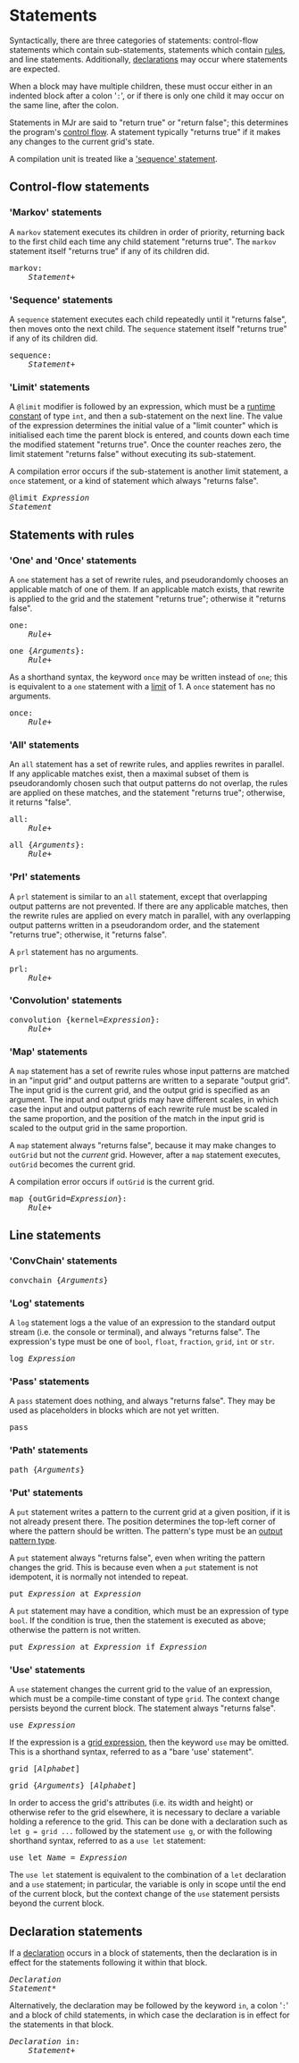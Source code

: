# Statements

Syntactically, there are three categories of statements: control-flow statements which contain sub-statements, statements which contain [rules](rules.md), and line statements. Additionally, [declarations](declarations.md) may occur where statements are expected.

When a block may have multiple children, these must occur either in an indented block after a colon '`:`', or if there is only one child it may occur on the same line, after the colon.

Statements in MJr are said to "return true" or "return false"; this determines the program's [control flow](https://en.wikipedia.org/wiki/Control_flow). A statement typically "returns true" if it makes any changes to the current grid's state.

A compilation unit is treated like a ['sequence' statement](#sequence-statements).


## Control-flow statements

### 'Markov' statements

A `markov` statement executes its children in order of priority, returning back to the first child each time any child statement "returns true". The `markov` statement itself "returns true" if any of its children did.

<pre>
markov:
    <i>Statement+</i>
</pre>

### 'Sequence' statements

A `sequence` statement executes each child repeatedly until it "returns false", then moves onto the next child. The `sequence` statement itself "returns true" if any of its children did.

<pre>
sequence:
    <i>Statement+</i>
</pre>

### 'Limit' statements

A `@limit` modifier is followed by an expression, which must be a [runtime constant](resolver.md#exprflags) of type `int`, and then a sub-statement on the next line. The value of the expression determines the initial value of a "limit counter" which is initialised each time the parent block is entered, and counts down each time the modified statement "returns true". Once the counter reaches zero, the limit statement "returns false" without executing its sub-statement.

A compilation error occurs if the sub-statement is another limit statement, a `once` statement, or a kind of statement which always "returns false".

<pre>
@limit <i>Expression</i>
<i>Statement</i>
</pre>


## Statements with rules

### 'One' and 'Once' statements

A `one` statement has a set of rewrite rules, and pseudorandomly chooses an applicable match of one of them. If an applicable match exists, that rewrite is applied to the grid and the statement "returns true"; otherwise it "returns false".

<pre>
one:
    <i>Rule+</i>
</pre>

<!-- TODO -->

<pre>
one {<i>Arguments</i>}:
    <i>Rule+</i>
</pre>

As a shorthand syntax, the keyword `once` may be written instead of `one`; this is equivalent to a `one` statement with a [limit](#limit-statements) of 1. A `once` statement has no arguments.

<pre>
once:
    <i>Rule+</i>
</pre>

### 'All' statements

An `all` statement has a set of rewrite rules, and applies rewrites in parallel. If any applicable matches exist, then a maximal subset of them is pseudorandomly chosen such that output patterns do not overlap, the rules are applied on these matches, and the statement "returns true"; otherwise, it returns "false".

<pre>
all:
    <i>Rule+</i>
</pre>

<!-- TODO -->

<pre>
all {<i>Arguments</i>}:
    <i>Rule+</i>
</pre>

### 'Prl' statements

A `prl` statement is similar to an `all` statement, except that overlapping output patterns are not prevented. If there are any applicable matches, then the rewrite rules are applied on every match in parallel, with any overlapping output patterns written in a pseudorandom order, and the statement "returns true"; otherwise, it "returns false".

A `prl` statement has no arguments.

<pre>
prl:
    <i>Rule+</i>
</pre>

### 'Convolution' statements

<!-- TODO -->

<pre>
convolution {kernel=<i>Expression</i>}:
    <i>Rule+</i>
</pre>

### 'Map' statements

A `map` statement has a set of rewrite rules whose input patterns are matched in an "input grid" and output patterns are written to a separate "output grid". The input grid is the current grid, and the output grid is specified as an argument. The input and output grids may have different scales, in which case the input and output patterns of each rewrite rule must be scaled in the same proportion, and the position of the match in the input grid is scaled to the output grid in the same proportion.

A `map` statement always "returns false", because it may make changes to `outGrid` but not the *current* grid. However, after a `map` statement executes, `outGrid` becomes the current grid.

A compilation error occurs if `outGrid` is the current grid.

<pre>
map {outGrid=<i>Expression</i>}:
    <i>Rule+</i>
</pre>


## Line statements

### 'ConvChain' statements

<!-- TODO -->

<pre>
convchain {<i>Arguments</i>}
</pre>

### 'Log' statements

A `log` statement logs a the value of an expression to the standard output stream (i.e. the console or terminal), and always "returns false". The expression's type must be one of `bool`, `float`, `fraction`, `grid`, `int` or `str`.

<pre>
log <i>Expression</i>
</pre>

### 'Pass' statements

A `pass` statement does nothing, and always "returns false". They may be used as placeholders in blocks which are not yet written.

<pre>
pass
</pre>

### 'Path' statements

<!-- TODO -->

<pre>
path {<i>Arguments</i>}
</pre>

### 'Put' statements

A `put` statement writes a pattern to the current grid at a given position, if it is not already present there. The position determines the top-left corner of where the pattern should be written. The pattern's type must be an [output pattern type](types.md#pattern-types).

A `put` statement always "returns false", even when writing the pattern changes the grid. This is because even when a `put` statement is not idempotent, it is normally not intended to repeat.

<pre>
put <i>Expression</i> at <i>Expression</i>
</pre>

A `put` statement may have a condition, which must be an expression of type `bool`. If the condition is true, then the statement is executed as above; otherwise the pattern is not written.

<pre>
put <i>Expression</i> at <i>Expression</i> if <i>Expression</i>
</pre>

### 'Use' statements

A `use` statement changes the current grid to the value of an expression, which must be a compile-time constant of type `grid`. The context change persists beyond the current block. The statement always "returns false".

<pre>
use <i>Expression</i>
</pre>

If the expression is a [grid expression](expressions.md#grid-expressions), then the keyword `use` may be omitted. This is a shorthand syntax, referred to as a "bare 'use' statement".

<pre>
grid [<i>Alphabet</i>]
</pre>
<pre>
grid {<i>Arguments</i>} [<i>Alphabet</i>]
</pre>

In order to access the grid's attributes (i.e. its width and height) or otherwise refer to the grid elsewhere, it is necessary to declare a variable holding a reference to the grid. This can be done with a declaration such as `let g = grid ...` followed by the statement `use g`, or with the following shorthand syntax, referred to as a `use let` statement:

<pre>
use let <i>Name</i> = <i>Expression</i>
</pre>

The `use let` statement is equivalent to the combination of a `let` declaration and a `use` statement; in particular, the variable is only in scope until the end of the current block, but the context change of the `use` statement persists beyond the current block.


## Declaration statements

If a [declaration](declarations.md) occurs in a block of statements, then the declaration is in effect for the statements following it within that block.

<pre>
<i>Declaration</i>
<i>Statement*</i>
</pre>

Alternatively, the declaration may be followed by the keyword `in`, a colon '`:`' and a block of child statements, in which case the declaration is in effect for the statements in that block.

<pre>
<i>Declaration</i> in:
    <i>Statement+</i>
</pre>
